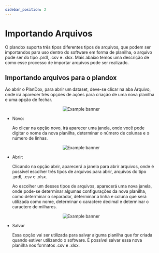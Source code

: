 ```yaml
---
sidebar_position: 2
---
```


# Importando Arquivos

O plandox suporta três tipos diferentes tipos de arquivos, que podem ser importandos para uso dentro do software em forma de planilha, o arquivo pode ser do tipo .prdl, .csv e .xlsx. Mais abaixo temos uma descrição de como esse processo de importar arquivos pode ser realizado. 

## Importando arquivos para o plandox

Ao abrir o PlanDox, para abrir um dataset, deve-se clicar na aba Arquivo, onde irá aparecer três opções de ações para criação de uma nova planilha e uma opção de fechar.

<p align="center">
    <img
    src={require('./img/importando1.png').default}
    alt="Example banner"
    />
</p>

- Novo:
    
    Ao clicar na opção novo, irá aparecer uma janela, onde você pode digitar o nome da nova planilha, determinar o número de colunas e o número de linhas.
    

<p align="center">
    <img
    src={require('./img/importando2.png').default}
    alt="Example banner"
    />
</p>

- Abrir:
    
    Clicando na opção abrir, aparecerá a janela para abrir arquivos, onde é possível escolher três tipos de arquivos para abrir, arquivos do tipo .prdl, .csv e .xlsx.  
    
    Ao escolher um desses tipos de arquivos, aparecerá uma nova janela, onde pode-se determinar algumas configurações da nova planilha, como determinar o separador, determinar a linha e coluna que será utilizada como nome, determinar o caractere decimal e determinar o caractere de milhares.
    
<p align="center">
    <img
    src={require('./img/importando3.png').default}
    alt="Example banner"
    />
</p>
    

- Salvar
    
    Essa opção vai ser utilizada para salvar alguma planilha que for criada quando estiver utilizando o software. É possível salvar essa nova planilha nos formatos .csv e .xlsx.